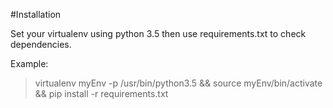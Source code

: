 #Installation

Set your virtualenv using python 3.5 then use requirements.txt to check dependencies.

Example:

> virtualenv myEnv -p /usr/bin/python3.5 && source myEnv/bin/activate && pip install -r requirements.txt
>
